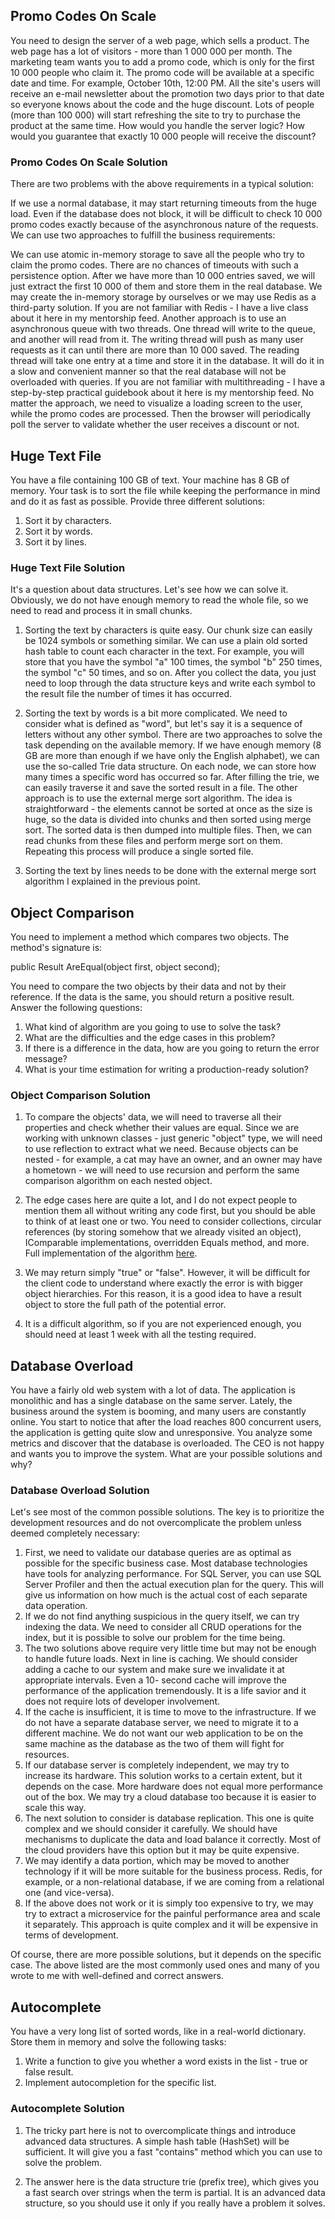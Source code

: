 ## Promo Codes On Scale

You need to design the server of a web page, which sells a product. The web page has a lot of visitors - more than 1 000 000 per month. The marketing team wants you to add a promo code, which is only for the first 10 000 people who claim it. The promo code will be available at a specific date and time. For example, October 10th, 12:00 PM. All the site's users will receive an e-mail newsletter about the promotion two days prior to that date so everyone knows about the code and the huge discount. Lots of people (more than 100 000) will start refreshing the site to try to purchase the product at the same time. How would you handle the server logic? How would you guarantee that exactly 10 000 people will receive the discount?

### Promo Codes On Scale Solution

There are two problems with the above requirements in a typical solution:

If we use a normal database, it may start returning timeouts from the huge load. Even if the database does not block, it will be difficult to check 10 000 promo codes exactly because of the asynchronous nature of the requests. We can use two approaches to fulfill the business requirements:

We can use atomic in-memory storage to save all the people who try to claim the promo codes. There are no chances of timeouts with such a persistence option. After we have more than 10 000 entries saved, we will just extract the first 10 000 of them and store them in the real database. We may create the in-memory storage by ourselves or we may use Redis as a third-party solution. If you are not familiar with Redis - I have a live class about it here in my mentorship feed. Another approach is to use an asynchronous queue with two threads. One thread will write to the queue, and another will read from it. The writing thread will push as many user requests as it can until there are more than 10 000 saved. The reading thread will take one entry at a time and store it in the database. It will do it in a slow and convenient manner so that the real database will not be overloaded with queries. If you are not familiar with multithreading - I have a step-by-step practical guidebook about it here is my mentorship feed. No matter the approach, we need to visualize a loading screen to the user, while the promo codes are processed. Then the browser will periodically poll the server to validate whether the user receives a discount or not.

## Huge Text File

You have a file containing 100 GB of text. Your machine has 8 GB of memory. Your task is to sort the file while keeping the performance in mind and do it as fast as possible. Provide three different solutions:

1. Sort it by characters.
2. Sort it by words.
3. Sort it by lines.

### Huge Text File Solution

It's a question about data structures. Let's see how we can solve it. Obviously, we do not have enough memory to read the whole file, so we need to read and process it in small chunks. 

1. Sorting the text by characters is quite easy. Our chunk size can easily be 1024 symbols or something similar. We can use a plain old sorted hash table to count each character in the text. For example, you will store that you have the symbol "a" 100 times, the symbol "b" 250 times, the symbol "c" 50 times, and so on. After you collect the data, you just need to loop through the data structure keys and write each symbol to the result file the number of times it has occurred.

2. Sorting the text by words is a bit more complicated. We need to consider what is defined as "word", but let's say it is a sequence of letters without any other symbol. There are two approaches to solve the task depending on the available memory. If we have enough memory (8 GB are more than enough if we have only the English alphabet), we can use the so-called Trie data structure. On each node, we can store how many times a specific word has occurred so far. After filling the trie, we can easily traverse it and save the sorted result in a file. The other approach is to use the external merge sort algorithm. The idea is straightforward - the elements cannot be sorted at once as the size is huge, so the data is divided into chunks and then sorted using merge sort. The sorted data is then dumped into multiple files. Then, we can read chunks from these files and perform merge sort on them. Repeating this process will produce a single sorted file.

3. Sorting the text by lines needs to be done with the external merge sort algorithm I explained in the previous point.

## Object Comparison

You need to implement a method which compares two objects. The method's signature is:

public Result AreEqual(object first, object second);

You need to compare the two objects by their data and not by their reference. If the data is the same, you should return a positive result.
Answer the following questions:
1. What kind of algorithm are you going to use to solve the task? 
2. What are the difficulties and the edge cases in this problem? 
3. If there is a difference in the data, how are you going to return the error message? 
4. What is your time estimation for writing a production-ready solution? 

### Object Comparison Solution

1. To compare the objects' data, we will need to traverse all their properties and check whether their values are equal. Since we are working with unknown classes - just generic "object" type, we will need to use reflection to extract what we need. Because objects can be nested - for example, a cat may have an owner, and an owner may have a hometown - we will need to use recursion and perform the same comparison algorithm on each nested object.

2. The edge cases here are quite a lot, and I do not expect people to mention them all without writing any code first, but you should be able to think of at least one or two. You need to consider collections, circular references (by storing somehow that we already visited an object), IComparable implementations, overridden Equals method, and more. Full implementation of the algorithm [here](https://github.com/pirocorp/CSharp-Playground/tree/main/03.%20Deep%20Equality%20Algorithm).

3. We may return simply "true" or "false". However, it will be difficult for the client code to understand where exactly the error is with bigger object hierarchies. For this reason, it is a good idea to have a result object to store the full path of the potential error. 

4. It is a difficult algorithm, so if you are not experienced enough, you should need at least 1 week with all the testing required.

## Database Overload

You have a fairly old web system with a lot of data. The application is monolithic and has a single database on the same server. Lately, the business around the system is booming, and many users are constantly online. You start to notice that after the load reaches 800 concurrent users, the application is getting quite slow and unresponsive. You analyze some metrics and discover that the database is overloaded. The CEO is not happy and wants you to improve the system. What are your possible solutions and why?

### Database Overload Solution

Let's see most of the common possible solutions. The key is to prioritize the development resources and do not overcomplicate the problem unless deemed completely necessary:

1. First, we need to validate our database queries are as optimal as possible for the specific business case. Most database technologies have tools for analyzing performance. For SQL Server, you can use SQL Server Profiler and then the actual execution plan for the query. This will give us information on how much is the actual cost of each separate data operation.
2. If we do not find anything suspicious in the query itself, we can try indexing the data. We need to consider all CRUD operations for the index, but it is possible to solve our problem for the time being.
3. The two solutions above require very little time but may not be enough to handle future loads. Next in line is caching. We should consider adding a cache to our system and make sure we invalidate it at appropriate intervals. Even a 10- second cache will improve the performance of the application tremendously. It is a life savior and it does not require lots of developer involvement.
4. If the cache is insufficient, it is time to move to the infrastructure. If we do not have a separate database server, we need to migrate it to a different machine. We do not want our web application to be on the same machine as the database as the two of them will fight for resources.
5. If our database server is completely independent, we may try to increase its hardware. This solution works to a certain extent, but it depends on the case. More hardware does not equal more performance out of the box. We may try a cloud database too because it is easier to scale this way.
6. The next solution to consider is database replication. This one is quite complex and we should consider it carefully. We should have mechanisms to duplicate the data and load balance it correctly. Most of the cloud providers have this option but it may be quite expensive.
7. We may identify a data portion, which may be moved to another technology if it will be more suitable for the business process. Redis, for example, or a non-relational database, if we are coming from a relational one (and vice-versa).
8. If the above does not work or it is simply too expensive to try, we may try to extract a microservice for the painful performance area and scale it separately. This approach is quite complex and it will be expensive in terms of development.

Of course, there are more possible solutions, but it depends on the specific case. The above listed are the most commonly used ones and many of you wrote to me with well-defined and correct answers.

## Autocomplete 

You have a very long list of sorted words, like in a real-world dictionary. Store them in memory and solve the following tasks:
  1. Write a function to give you whether a word exists in the list - true or false result.
  2. Implement autocompletion for the specific list.
  
 ### Autocomplete Solution

  1. The tricky part here is not to overcomplicate things and introduce advanced data structures. A simple hash table (HashSet<T>) will be sufficient. It will give you a fast "contains" method which you can use to solve the problem.
  
  2. The answer here is the data structure trie (prefix tree), which gives you a fast search over strings when the term is partial. It is an advanced data structure, so you should use it only if you really have a problem it solves.
